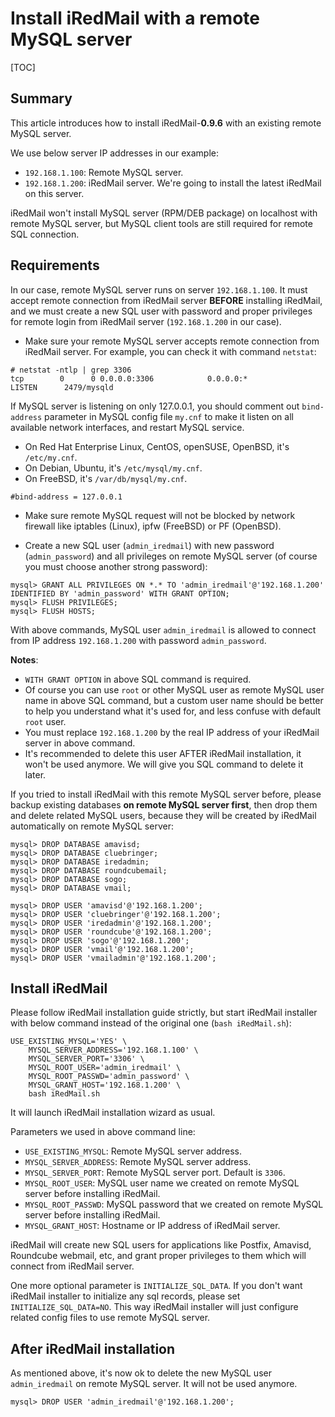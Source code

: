 # Install iRedMail with a remote MySQL server

[TOC]

## Summary

This article introduces how to install iRedMail-__0.9.6__ with an existing remote
MySQL server.

We use below server IP addresses in our example:

* `192.168.1.100`: Remote MySQL server.
* `192.168.1.200`: iRedMail server. We're going to install the latest iRedMail
  on this server.

iRedMail won't install MySQL server (RPM/DEB package) on localhost with remote
MySQL server, but MySQL client tools are still required for remote SQL
connection.

## Requirements

In our case, remote MySQL server runs on server `192.168.1.100`. It must accept
remote connection from iRedMail server __BEFORE__ installing iRedMail, and we
must create a new SQL user with password and proper privileges for remote login
from iRedMail server (`192.168.1.200` in our case).

* Make sure your remote MySQL server accepts remote connection from iRedMail
  server. For example, you can check it with command `netstat`:

```
# netstat -ntlp | grep 3306
tcp        0      0 0.0.0.0:3306            0.0.0.0:*               LISTEN      2479/mysqld
```

If MySQL server is listening on only 127.0.0.1, you should comment out
`bind-address` parameter in MySQL config file `my.cnf` to make it listen on all
available network interfaces, and restart MySQL service.

* On Red Hat Enterprise Linux, CentOS, openSUSE, OpenBSD, it's `/etc/my.cnf`.
* On Debian, Ubuntu, it's `/etc/mysql/my.cnf`.
* On FreeBSD, it's `/var/db/mysql/my.cnf`.

```
#bind-address = 127.0.0.1
```

* Make sure remote MySQL request will not be blocked by network firewall like
  iptables (Linux), ipfw (FreeBSD) or PF (OpenBSD).

* Create a new SQL user (`admin_iredmail`) with new password (`admin_password`)
  and all privileges on remote MySQL server (of course you must choose another
  strong password):

```
mysql> GRANT ALL PRIVILEGES ON *.* TO 'admin_iredmail'@'192.168.1.200' IDENTIFIED BY 'admin_password' WITH GRANT OPTION;
mysql> FLUSH PRIVILEGES;
mysql> FLUSH HOSTS;
```

With above commands, MySQL user `admin_iredmail` is allowed to connect from IP
address `192.168.1.200` with password `admin_password`.

__Notes__:

* `WITH GRANT OPTION` in above SQL command is required.
* Of course you can use `root` or other MySQL user as remote MySQL user name
  in above SQL command, but a custom user name should be better to help you
  understand what it's used for, and less confuse with default `root` user.
* You must replace `192.168.1.200` by the real IP address of your iRedMail
  server in above command.
* It's recommended to delete this user AFTER iRedMail installation, it won't
  be used anymore. We will give you SQL command to delete it later.

If you tried to install iRedMail with this remote MySQL server before, please
backup existing databases __on remote MySQL server first__, then drop them and
delete related MySQL users, because they will be created by iRedMail
automatically on remote MySQL server:

```
mysql> DROP DATABASE amavisd;
mysql> DROP DATABASE cluebringer;
mysql> DROP DATABASE iredadmin;
mysql> DROP DATABASE roundcubemail;
mysql> DROP DATABASE sogo;
mysql> DROP DATABASE vmail;

mysql> DROP USER 'amavisd'@'192.168.1.200';
mysql> DROP USER 'cluebringer'@'192.168.1.200';
mysql> DROP USER 'iredadmin'@'192.168.1.200';
mysql> DROP USER 'roundcube'@'192.168.1.200';
mysql> DROP USER 'sogo'@'192.168.1.200';
mysql> DROP USER 'vmail'@'192.168.1.200';
mysql> DROP USER 'vmailadmin'@'192.168.1.200';
```

## Install iRedMail

Please follow iRedMail installation guide strictly, but start iRedMail
installer with below command instead of the original one (`bash iRedMail.sh`):

```
USE_EXISTING_MYSQL='YES' \
    MYSQL_SERVER_ADDRESS='192.168.1.100' \
    MYSQL_SERVER_PORT='3306' \
    MYSQL_ROOT_USER='admin_iredmail' \
    MYSQL_ROOT_PASSWD='admin_password' \
    MYSQL_GRANT_HOST='192.168.1.200' \
    bash iRedMail.sh
```

It will launch iRedMail installation wizard as usual.

Parameters we used in above command line:

* `USE_EXISTING_MYSQL`: Remote MySQL server address.
* `MYSQL_SERVER_ADDRESS`: Remote MySQL server address.
* `MYSQL_SERVER_PORT`: Remote MySQL server port. Default is `3306`.
* `MYSQL_ROOT_USER`: MySQL user name we created on remote MySQL server before installing iRedMail.
* `MYSQL_ROOT_PASSWD`: MySQL password that we created on remote MySQL server before installing iRedMail.
* `MYSQL_GRANT_HOST`: Hostname or IP address of iRedMail server.

iRedMail will create new SQL users for applications like Postfix, Amavisd,
Roundcube webmail, etc, and grant proper privileges to them which will connect
from iRedMail server.

One more optional parameter is `INITIALIZE_SQL_DATA`. If you don't want
iRedMail installer to initialize any sql records, please set
`INITIALIZE_SQL_DATA=NO`. This way iRedMail installer will just configure
related config files to use remote MySQL server.

## After iRedMail installation

As mentioned above, it's now ok to delete the new MySQL user `admin_iredmail`
on remote MySQL server. It will not be used anymore.

```
mysql> DROP USER 'admin_iredmail'@'192.168.1.200';
```
